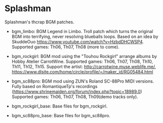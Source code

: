 # Splashman
Splashman's thcrap BGM patches.

* bgm_limbo:
BGM Legend in Limbo. Troll patch which turns the original BGM into terrifying, never resolving blueballs loops. Based on an idea by SkuddeOuo https://www.youtube.com/watch?v=HzbdDHCWSP4.
Supported games:  Th06, Th07, Th08 (more to come).

* bgm_rockgirl:
BGM mod using the "Touhou Rockgirl" arrange albums by Hobby Atelier CarrotWine.
Supported games: Th06, Th07, Th08, Th10, Th11, Th12, Th15.
Support the artist: http://carrotwine.muse.weblife.me/, https://www.dlsite.com/home/circle/profile/=/maker_id/RG05484.html

* bgm_sc88pro:
BGM mod using ZUN's Roland SC-88Pro MIDI versions. Fully based on RomantiqueTp's recordings (https://www.shrinemaiden.org/forum/index.php?topic=18989.0)
Supported games: Th06, Th07, Th08, Th09(demo tracks only).

* bgm_rockgirl_base: Base files for bgm_rockgirl.
* bgm_sc88pro_base: Base files for bgm_sc88pro.
